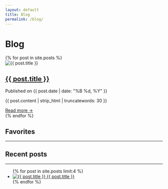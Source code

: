 ```yaml
---
layout: default
title: Blog
permalink: /blog/
---
```


<h1>Blog</h1>
<div class="blog-container">
    <div class="blog-content">
        <div class="blog-list">
            {% for post in site.posts %}
            <article class="blog-item">
                <div class="blog-thumbnail">
                    <img src="{{ post.image | relative_url }}" alt="{{ post.title }}">
                </div>
                <div class="blog-text">
                    <h2><a href="{{ post.url | relative_url }}">{{ post.title }}</a></h2>
                    <p class="blog-meta">Published on {{ post.date | date: "%B %d, %Y" }}</p>
                    <p>{{ post.content | strip_html | truncatewords: 30 }}</p>
                    <a href="{{ post.url | relative_url }}" class="read-more">Read more →</a>
                </div>
            </article>
            {% endfor %}
        </div>
    </div>
    <aside class="blog-sidebar">
        <h2>Favorites</h2>
        <hr>
        <h2>Recent posts</h2>
        <hr>
        <ul>
            {% for post in site.posts limit:4 %}
            <li>
                <a href="{{ post.url | relative_url }}">
                    <img src="{{ post.image | relative_url }}" alt="{{ post.title }}" class="sidebar-thumbnail">
                    {{ post.title }}
                </a>
            </li>
            {% endfor %}
        </ul>
    </aside>
</div>

